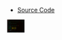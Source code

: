 - [Source Code](https://github.com/faizanShoukat55/flutter_tips/blob/main/tips/enum_and_enhanced_enum-in-dart/enum_and_enhanced_enum-in-dart.dart)

<img align="center" src="https://github.com/faizanShoukat55/flutter_tips/blob/main/tips/enum_and_enhanced_enum-in-dart/enum_and_enhanced_enum_in_dart.png" alt="usaid__asif" height="30" width="40" />

